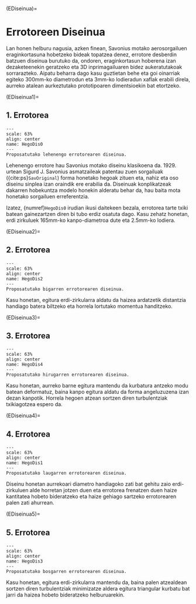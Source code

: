 (EDiseinua)=
# Errotoreen Diseinua

Lan honen helburu nagusia, azken finean, Savonius motako aerosorgailuen eraginkortasuna hobetzeko bideak topatzea denez, errotore desberdin batzuen diseinua burutuko da, ondoren, eraginkortasun hoberena izan dezaketeenekin geratzeko eta 3D inprimagailuaren bidez aukeratutakoak sorrarazteko. Aipatu beharra dago kasu guztietan behe eta goi oinarriak egiteko 300mm-ko diametrodun eta 3mm-ko lodieradun xaflak erabili direla, aurreko atalean aurkeztutako prototipoaren dimentsioekin bat etortzeko.

(EDiseinua1)=
## 1. Errotorea

```{figure} ./Irudiak/HegoDis0.png
---
scale: 63%
align: center
name: HegoDis0
---
Proposatutako lehenengo errotorearen diseinua.
```

Lehenengo errotore hau Savonius motako diseinu klasikoena da. 1929. urtean Sigurd J. Savonius asmatzaileak patentau zuen sorgailuak ({cite:ps}`SavOriginal`) forma honetako hegoak zituen eta, nahiz eta oso diseinu sinplea izan oraindik ere erabilia da. Diseinuak konplikatzeak dakarren hobekuntza modelo honekin alderatu behar da, hau baita mota honetako sorgailuen erreferentzia.

Izatez, {numref}`HegoDis0` irudian ikusi daitekeen bezala, errotorea tarte txiki batean gainezartzen diren bi tubo erdiz osatuta dago. Kasu zehatz honetan, erdi zirkuluek 165mm-ko kanpo-diametroa dute eta 2.5mm-ko lodiera.

(EDiseinua2)=
## 2. Errotorea

```{figure} ./Irudiak/HegoDis2.png
---
scale: 63%
align: center
name: HegoDis2
---
Proposatutako bigarren errotorearen diseinua.
```

Kasu honetan, egitura erdi-zirkularra aldatu da haizea ardatzetik distantzia handiago batera biltzeko eta horrela lortutako momentua handitzeko.

(EDiseinua3)=
## 3. Errotorea

```{figure} ./Irudiak/HegoDis4.png
---
scale: 63%
align: center
name: HegoDis4
---
Proposatutako hirugarren errotorearen diseinua.
```

Kasu honetan, aurreko barne egitura mantendu da kurbatura antzeko modu batean deformatuz, baina kanpo egitura aldatu da forma angeluzuzena izan dezan kanpotik. Horrela hegoen atzean sortzen diren turbulentziak txikiagotzea espero da.

(EDiseinua4)=
## 4. Errotorea

```{figure} ./Irudiak/HegoDis1.png
---
scale: 63%
align: center
name: HegoDis1
---
Proposatutako laugarren errotorearen diseinua.
```

Diseinu honetan aurrekoari diametro handiagoko zati bat gehitu zaio erdi-zirkuluen alde horretan jotzen duen eta errotorea frenatzen duen haize kantitatea hobeto bideratzeko eta haize gehiago sartzeko errotorearen palen zati ahurrean.

(EDiseinua5)=
## 5. Errotorea

```{figure} ./Irudiak/HegoDis3.png
---
scale: 63%
align: center
name: HegoDis3
---
Proposatutako bosgarren errotorearen diseinua.
```

Kasu honetan, egitura erdi-zirkularra mantendu da, baina palen atzealdean sortzen diren turbulentziak minimizatze aldera egitura triangular kurbatu bat jarri da haizea hobeto bideratzeko helburuarekin.